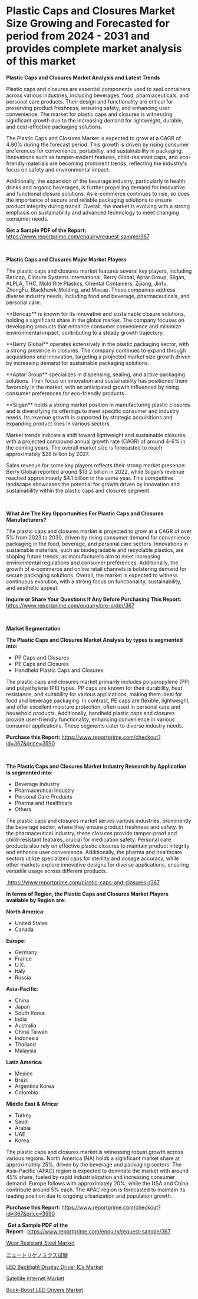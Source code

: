 <p><h1>Plastic Caps and Closures Market Size Growing and Forecasted for period from 2024 - 2031 and provides complete market analysis of this market</h1></p><p><strong>Plastic Caps and Closures Market Analysis and Latest Trends</strong></p>
<p><p>Plastic caps and closures are essential components used to seal containers across various industries, including beverages, food, pharmaceuticals, and personal care products. Their design and functionality are critical for preserving product freshness, ensuring safety, and enhancing user convenience. The market for plastic caps and closures is witnessing significant growth due to the increasing demand for lightweight, durable, and cost-effective packaging solutions.</p><p>The Plastic Caps and Closures Market is expected to grow at a CAGR of 4.90% during the forecast period. This growth is driven by rising consumer preferences for convenience, portability, and sustainability in packaging. Innovations such as tamper-evident features, child-resistant caps, and eco-friendly materials are becoming prominent trends, reflecting the industry's focus on safety and environmental impact.</p><p>Additionally, the expansion of the beverage industry, particularly in health drinks and organic beverages, is further propelling demand for innovative and functional closure solutions. As e-commerce continues to rise, so does the importance of secure and reliable packaging solutions to ensure product integrity during transit. Overall, the market is evolving with a strong emphasis on sustainability and advanced technology to meet changing consumer needs.</p></p>
<p><strong>Get a Sample PDF of the Report:&nbsp;</strong> <a href="https://www.reportprime.com/enquiry/request-sample/367">https://www.reportprime.com/enquiry/request-sample/367</a></p>
<p>&nbsp;</p>
<p><strong>Plastic Caps and Closures Major Market Players</strong></p>
<p><p>The plastic caps and closures market features several key players, including Bericap, Closure Systems International, Berry Global, Aptar Group, Silgan, ALPLA, THC, Mold Rite Plastics, Oriental Containers, Zijiang, Jinfu, ZhongFu, Blackhawk Molding, and Mocap. These companies address diverse industry needs, including food and beverage, pharmaceuticals, and personal care.</p><p>**Bericap** is known for its innovative and sustainable closure solutions, holding a significant share in the global market. The company focuses on developing products that enhance consumer convenience and minimize environmental impact, contributing to a steady growth trajectory.</p><p>**Berry Global** operates extensively in the plastic packaging sector, with a strong presence in closures. The company continues to expand through acquisitions and innovation, targeting a projected market size growth driven by increasing demand for sustainable packaging solutions.</p><p>**Aptar Group** specializes in dispensing, sealing, and active packaging solutions. Their focus on innovation and sustainability has positioned them favorably in the market, with an anticipated growth influenced by rising consumer preferences for eco-friendly products.</p><p>**Silgan** holds a strong market position in manufacturing plastic closures and is diversifying its offerings to meet specific consumer and industry needs. Its revenue growth is supported by strategic acquisitions and expanding product lines in various sectors.</p><p>Market trends indicate a shift toward lightweight and sustainable closures, with a projected compound annual growth rate (CAGR) of around 4-6% in the coming years. The overall market size is forecasted to reach approximately $28 billion by 2027.</p><p>Sales revenue for some key players reflects their strong market presence: Berry Global reported around $13.2 billion in 2022, while Silgan’s revenue reached approximately $4.1 billion in the same year. This competitive landscape showcases the potential for growth driven by innovation and sustainability within the plastic caps and closures segment.</p></p>
<p>&nbsp;</p>
<p><strong>What Are The Key Opportunities For Plastic Caps and Closures Manufacturers?</strong></p>
<p><p>The plastic caps and closures market is projected to grow at a CAGR of over 5% from 2023 to 2030, driven by rising consumer demand for convenience packaging in the food, beverage, and personal care sectors. Innovations in sustainable materials, such as biodegradable and recyclable plastics, are shaping future trends, as manufacturers aim to meet increasing environmental regulations and consumer preferences. Additionally, the growth of e-commerce and online retail channels is bolstering demand for secure packaging solutions. Overall, the market is expected to witness continuous evolution, with a strong focus on functionality, sustainability, and aesthetic appeal.</p></p>
<p><strong>Inquire or Share Your Questions If Any Before Purchasing This Report:</strong> <a href="https://www.reportprime.com/enquiry/pre-order/367">https://www.reportprime.com/enquiry/pre-order/367</a></p>
<p>&nbsp;</p>
<p><strong>Market Segmentation</strong></p>
<p><strong>The Plastic Caps and Closures Market Analysis by types is segmented into:</strong></p>
<p><ul><li>PP Caps and Closures</li><li>PE Caps and Closures</li><li>Handheld Plastic Caps and Closures</li></ul></p>
<p><p>The plastic caps and closures market primarily includes polypropylene (PP) and polyethylene (PE) types. PP caps are known for their durability, heat resistance, and suitability for various applications, making them ideal for food and beverage packaging. In contrast, PE caps are flexible, lightweight, and offer excellent moisture protection, often used in personal care and household products. Additionally, handheld plastic caps and closures provide user-friendly functionality, enhancing convenience in various consumer applications. These segments cater to diverse industry needs.</p></p>
<p><strong>Purchase this Report:&nbsp;</strong><a href="https://www.reportprime.com/checkout?id=367&price=3590">https://www.reportprime.com/checkout?id=367&price=3590</a></p>
<p>&nbsp;</p>
<p><strong>The Plastic Caps and Closures Market Industry Research by Application is segmented into:</strong></p>
<p><ul><li>Beverage Industry</li><li>Pharmaceutical Industry</li><li>Personal Care Products</li><li>Pharma and Healthcare</li><li>Others</li></ul></p>
<p><p>The plastic caps and closures market serves various industries, prominently the beverage sector, where they ensure product freshness and safety. In the pharmaceutical industry, these closures provide tamper-proof and child-resistant features, crucial for medication safety. Personal care products also rely on effective plastic closures to maintain product integrity and enhance user convenience. Additionally, the pharma and healthcare sectors utilize specialized caps for sterility and dosage accuracy, while other markets explore innovative designs for diverse applications, ensuring versatile usage across different products.</p></p>
<p><a href="https://www.reportprime.com/plastic-caps-and-closures-r367">&nbsp;https://www.reportprime.com/plastic-caps-and-closures-r367</a></p>
<p><strong>In terms of Region, the Plastic Caps and Closures Market Players available by Region are:</strong></p>
<p>
    <p> <strong> North America: </strong>
        <ul>
            <li>United States</li>
            <li>Canada</li>
        </ul>
        </p> 
    <p> <strong> Europe: </strong>
        <ul>
            <li>Germany</li>
            <li>France</li>
            <li>U.K.</li>
            <li>Italy</li>
            <li>Russia</li>
        </ul>
        </p> 
    <p> <strong> Asia-Pacific: </strong>
        <ul>
            <li>China</li>
            <li>Japan</li>
            <li>South Korea</li>
            <li>India</li>
            <li>Australia</li>
            <li>China Taiwan</li>
            <li>Indonesia</li>
            <li>Thailand</li>
            <li>Malaysia</li>
        </ul>
        </p> 
    <p> <strong> Latin America: </strong>
        <ul>
            <li>Mexico</li>
            <li>Brazil</li>
            <li>Argentina Korea</li>
            <li>Colombia</li>
        </ul>
        </p> 
    <p> <strong> Middle East & Africa: </strong>
        <ul>
            <li>Turkey</li>
            <li>Saudi</li>
            <li>Arabia</li>
            <li>UAE</li>
            <li>Korea</li>
        </ul>
    </p>
    </p>
<p><p>The plastic caps and closures market is witnessing robust growth across various regions. North America (NA) holds a significant market share at approximately 25%, driven by the beverage and packaging sectors. The Asia-Pacific (APAC) region is expected to dominate the market with around 45% share, fueled by rapid industrialization and increasing consumer demand. Europe follows with approximately 20%, while the USA and China contribute around 5% each. The APAC region is forecasted to maintain its leading position due to ongoing urbanization and population growth.</p></p>
<p><strong>Purchase this Report: </strong><a href="https://www.reportprime.com/checkout?id=367&price=3590">https://www.reportprime.com/checkout?id=367&price=3590</a></p>
<p>&nbsp;<strong>Get a Sample PDF of the Report:&nbsp;&nbsp;</strong><a href="https://www.reportprime.com/enquiry/request-sample/367">https://www.reportprime.com/enquiry/request-sample/367</a></p>
<p><strong></strong></p>
<p><p><a href="https://github.com/GroverBarry/Market-Research-Report-List-7/blob/main/wear-resistant-steel-market.md">Wear Resistant Steel Market</a></p><p><a href="https://medium.com/@cassianlinzjx/%E6%A0%84%E9%A4%8A%E9%81%BA%E4%BC%9D%E5%AD%A6%E3%83%86%E3%82%B9%E3%83%88%E5%B8%82%E5%A0%B4%E5%B1%95%E6%9C%9B-%E5%AE%8C%E5%85%A8%E3%81%AA%E7%94%A3%E6%A5%AD%E5%88%86%E6%9E%90-2024%E5%B9%B4%E3%81%8B%E3%82%892031%E5%B9%B4%E3%81%BE%E3%81%A7-83a9f419cc23">ニュートリゲノミクス試験</a></p><p><a href="https://www.linkedin.com/pulse/led-backlight-display-driver-ics-market-share-new-trends-analysis-1waze?trackingId=uPNv39KiTtar2GDUkD35gQ%3D%3D">LED Backlight Display Driver ICs Market</a></p><p><a href="https://medium.com/@aureliarice/insights-into-the-satellite-internet-market-size-which-is-expanding-with-a-5-2-cagr-from-2024-2031-b13317763580">Satellite Internet Market</a></p><p><a href="https://www.linkedin.com/pulse/buck-boost-led-drivers-market-outlook-share-analysis-growth-jb32e?trackingId=jtEu3KnpQueED75U9zK%2BhA%3D%3D">Buck-Boost LED Drivers Market</a></p></p>